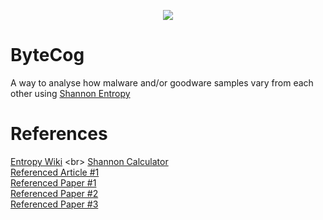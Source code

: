 <p align="center">
  <img src="https://i.ibb.co/vBhNGtk/cooltext379795320651120.png">
</p>

# ByteCog
A way to analyse how malware and/or goodware samples vary from each other using <a href="https://en.wikipedia.org/wiki/Entropy_(information_theory)">Shannon Entropy</a>


# References
[Entropy Wiki](https://en.wikipedia.org/wiki/Entropy_(information_theory))
<br>
[Shannon Calculator](https://github.com/venkat-abhi/Entropy-Calculator/blob/master/shanon-calc.py)
<br>
[Referenced Article #1](https://www.talentcookie.com/2016/02/05/file-entropy-in-malware-analysis/)
<br>
[Referenced Paper #1](https://arxiv.org/ftp/arxiv/papers/1903/1903.10208.pdf)
<br>
[Referenced Paper #2](https://www.researchgate.net/publication/3437909_Using_Entropy_Analysis_to_Find_Encrypted_and_Packed_Malware)
<br>
[Referenced Paper #3](https://www.researchgate.net/publication/334686946_Machine_Learning_Based_File_Entropy_Analysis_for_Ransomware_Detection_in_Backup_Systems)
